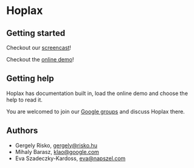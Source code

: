 Hoplax
======

Getting started
---------------
Checkout our [screencast](http://www.youtube.com/watch?v=AfLciXAt2lM)!

Checkout the [online demo](http://hoplax.github.com/)!


Getting help
------------
Hoplax has documentation built in, load the online demo and choose the help to read it.

You are welcomed to join our [Google groups](https://groups.google.com/group/hoplax) and discuss Hoplax there.

Authors
-------
* Gergely Risko, gergely@risko.hu
* Mihaly Barasz, klao@google.com
* Eva Szadeczky-Kardoss, eva@napszel.com
